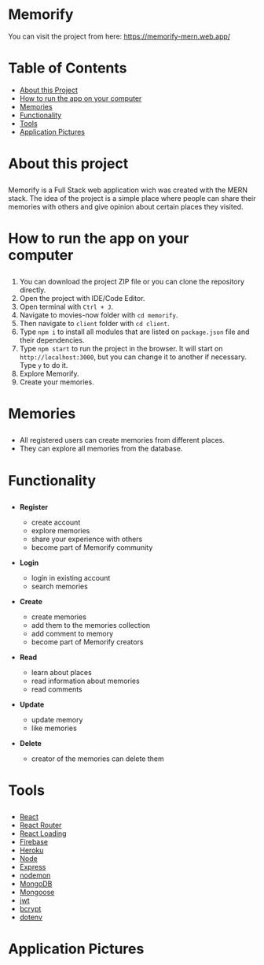 # Memorify

You can visit the project from here: https://memorify-mern.web.app/

# Table of Contents
  - <a href="#about">About this Project</a>
  - <a href="#howtorun">How to run the app on your computer</a>
  - <a href="#memories">Memories</a>
  - <a href="#functionality">Functionality</a>
  - <a href="#tools">Tools</a>
  - <a href="#applicationpictures">Application Pictures</a>

# <p id="about">About this project</p>

Memorify is a Full Stack web application wich was created with the MERN stack. The idea of the project is a simple place where people can share their memories with others and give opinion about certain places they visited.

# <p id="howtorun">How to run the app on your computer</p>

1. You can download the project ZIP file or you can clone the repository directly.
2. Open the project with IDE/Code Editor.
3. Open terminal with `Ctrl + J`.
4. Navigate to movies-now folder with `cd memorify`.
4. Then navigate to `client` folder with `cd client`.
5. Type `npm i` to install all modules that are listed on `package.json` file and their dependencies.
6. Type `npm start` to run the project in the browser. It will start on `http://localhost:3000`, but you can change it to another if necessary. Type `y` to do it.
7. Explore Memorify.
8. Create your memories.

# <p id="memories">Memories</p>

- All registered users can create memories from different places.
- They can explore all memories from the database.

# <p id="functionality">Functionality</p>

- <strong>Register</strong>
  - create account
  - explore memories
  - share your experience with others
  - become part of Memorify community

- <strong>Login</strong>
  - login in existing account
  - search memories

- <strong>Create</strong>
  - create memories
  - add them to the memories collection
  - add comment to memory
  - become part of Memorify creators

- <strong>Read</strong>
    - learn about places
    - read information about memories
    - read comments

- <strong>Update</strong>
    - update memory
    - like memories

- <strong>Delete</strong>
    - creator of the memories can delete them

# <p id="tools">Tools</p>

 - <a href="https://reactjs.org/">React</a>
  - <a href="https://reactrouter.com/">React Router</a>
  - <a href="https://www.npmjs.com/package/react-loading">React Loading</a>
  - <a href="https://firebase.google.com/">Firebase</a>
  - <a href="https://www.heroku.com/">Heroku</a>
  - <a href="https://nodejs.org/en/">Node</a>
  - <a href="https://expressjs.com/">Express</a>
  - <a href="https://www.npmjs.com/package/nodemon">nodemon</a>
  - <a href="https://www.mongodb.com/">MongoDB</a>
  - <a href="https://mongoosejs.com/">Mongoose</a>
  - <a href="https://jwt.io/">jwt</a>
  - <a href="https://www.npmjs.com/package/bcrypt">bcrypt</a>
  - <a href="https://www.npmjs.com/package/dotenv">dotenv</a>
  
# <p id="applicationpictures">Application Pictures</p>

